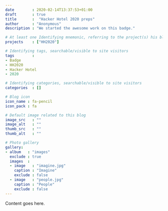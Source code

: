 ```yaml
---
date        : 2020-02-14T13:37:53+01:00
draft       : true
title       :  "Hacker Hotel 2020 preps"
author      : "Anonymous"
description : "We started the awesome work on this badge."

# At least one Identifying mnemonic, referring to the project(s) his blog is related to
projects    : ["HH2020"]

# Identifying tags, searchable/visible to site visitors
tags        :
- Badge
- HH2020
- Hacker Hotel
- 2020

# Identifying categories, searchable/visible to site visitors
categories  : []

# Blog icon
icon_name : fa-pencil
icon_pack : fa

# Default image related to this blog
image_src   : ""
image_alt   : ""
thumb_src   : ""
thumb_alt   : ""

# Photo gallery
gallery:
- album   : "images"
  exclude : true
  images  :
  - image   : "imagine.jpg"
    caption : "Imagine"
    exclude : false
  - image   : "people.jpg"
    caption : "People"
    exclude : false
---
```


Content goes here.

